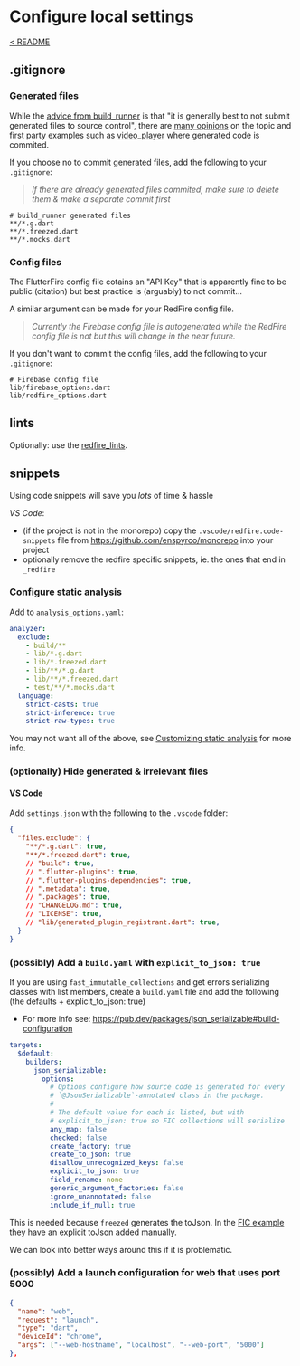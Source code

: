 # Configure local settings

[< README]

## .gitignore

### Generated files

While the [advice from build_runner] is that "it is generally best to not submit generated files to source control", there are [many opinions] on the topic and first party examples such as [video_player] where generated code is commited.

If you choose no to commit generated files, add the following to your `.gitignore`:

> *If there are already generated files commited, make sure to delete them & make a separate commit first*

```.gitignore
# build_runner generated files
**/*.g.dart
**/*.freezed.dart
**/*.mocks.dart
```

### Config files

The FlutterFire config file cotains an "API Key" that is apparently fine to be public (citation) but best practice is (arguably) to not commit...

A similar argument can be made for your RedFire config file.  
> *Currently the Firebase config file is autogenerated while the RedFire config file is not but this will change in the near future.*

If you don't want to commit the config files, add the following to your `.gitignore`:

```.gitignore
# Firebase config file
lib/firebase_options.dart
lib/redfire_options.dart
```

## lints

Optionally: use the [redfire_lints].

## snippets

Using code snippets will save you *lots* of time & hassle

*VS Code*:

- (if the project is not in the monorepo) copy the `.vscode/redfire.code-snippets` file from <https://github.com/enspyrco/monorepo> into your project
- optionally remove the redfire specific snippets, ie. the ones that end in `_redfire`

### Configure static analysis

Add to `analysis_options.yaml`:

```yaml
analyzer:
  exclude: 
    - build/**
    - lib/*.g.dart
    - lib/*.freezed.dart
    - lib/**/*.g.dart
    - lib/**/*.freezed.dart
    - test/**/*.mocks.dart
  language:
    strict-casts: true
    strict-inference: true
    strict-raw-types: true
```

You may not want all of the above, see [Customizing static analysis](https://dart.dev/guides/language/analysis-options) for more info.

### (optionally) Hide generated & irrelevant files

#### VS Code

Add `settings.json` with the following to the `.vscode` folder:

```json
{
  "files.exclude": {
    "**/*.g.dart": true,
    "**/*.freezed.dart": true,
    // "build": true,
    // ".flutter-plugins": true,
    // ".flutter-plugins-dependencies": true,
    // ".metadata": true,
    // ".packages": true,
    // "CHANGELOG.md": true,
    // "LICENSE": true,
    // "lib/generated_plugin_registrant.dart": true,
  }
}
```

### (possibly) Add a `build.yaml` with `explicit_to_json: true`

If you are using `fast_immutable_collections` and get errors serializing classes with list members, create a `build.yaml` file and add the following (the defaults + explicit_to_json: true)

- For more info see: <https://pub.dev/packages/json_serializable#build-configuration>

```yaml
targets:
  $default:
    builders:
      json_serializable:
        options:
          # Options configure how source code is generated for every
          # `@JsonSerializable`-annotated class in the package.
          #
          # The default value for each is listed, but with 
          # explicit_to_json: true so FIC collections will serialize
          any_map: false
          checked: false
          create_factory: true
          create_to_json: true
          disallow_unrecognized_keys: false
          explicit_to_json: true
          field_rename: none
          generic_argument_factories: false
          ignore_unannotated: false
          include_if_null: true
```

This is needed because `freezed` generates the toJson. In the [FIC example](https://github.com/marcglasberg/fast_immutable_collections#11-json-support) they have an explicit toJson added manually.

We can look into better ways around this if it is problematic.

### (possibly) Add a launch configuration for web that uses port 5000

```json
{
  "name": "web",
  "request": "launch",
  "type": "dart",
  "deviceId": "chrome",
  "args": ["--web-hostname", "localhost", "--web-port", "5000"]
},
```

[< README]: ../../../README.md
[advice from build_runner]: https://pub.dev/packages/build_runner#source-control
[many opinions]: https://stackoverflow.com/questions/56110386/should-i-commit-generated-code-in-flutter-dart-to-vcs
[video_player]: https://github.com/flutter/plugins/blob/master/packages/video_player/video_player_platform_interface/lib/messages.dart
[redfire_lints]: ../../../../redfire_lints/README.md

